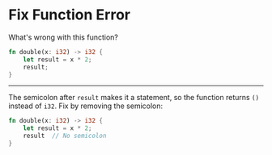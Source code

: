 # Fix Function Error

What's wrong with this function?
```rust
fn double(x: i32) -> i32 {
    let result = x * 2;
    result;
}
```

---

The semicolon after `result` makes it a statement, so the function returns `()` instead of `i32`. Fix by removing the semicolon:
```rust
fn double(x: i32) -> i32 {
    let result = x * 2;
    result  // No semicolon
}
```